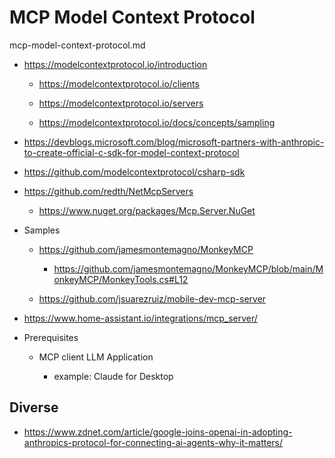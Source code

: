 # MCP Model Context Protocol

mcp-model-context-protocol.md

*   https://modelcontextprotocol.io/introduction

    *   https://modelcontextprotocol.io/clients

    *   https://modelcontextprotocol.io/servers

    *   https://modelcontextprotocol.io/docs/concepts/sampling

*   https://devblogs.microsoft.com/blog/microsoft-partners-with-anthropic-to-create-official-c-sdk-for-model-context-protocol

*   https://github.com/modelcontextprotocol/csharp-sdk

*   https://github.com/redth/NetMcpServers

    *   https://www.nuget.org/packages/Mcp.Server.NuGet

*   Samples

    *   https://github.com/jamesmontemagno/MonkeyMCP

        *   https://github.com/jamesmontemagno/MonkeyMCP/blob/main/MonkeyMCP/MonkeyTools.cs#L12

    *   https://github.com/jsuarezruiz/mobile-dev-mcp-server

*   https://www.home-assistant.io/integrations/mcp_server/

*   Prerequisites

    *   MCP client LLM Application
    
        *   example: Claude for Desktop
    
## Diverse

*   https://www.zdnet.com/article/google-joins-openai-in-adopting-anthropics-protocol-for-connecting-ai-agents-why-it-matters/